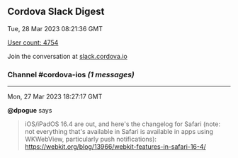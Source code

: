 ## Cordova Slack Digest
Tue, 28 Mar 2023 08:21:36 GMT

[User count: 4754](https://cordova.slack.com/)


Join the conversation at [slack.cordova.io](http://slack.cordova.io/)

### __Channel #cordova-ios__ _(1 messages)_
---

Mon, 27 Mar 2023 18:27:17 GMT

__@dpogue__ says 
> iOS/iPadOS 16.4 are out, and here's the changelog for Safari (note: not everything that's available in Safari is available in apps using WKWebView, particularly push notifications): <https://webkit.org/blog/13966/webkit-features-in-safari-16-4/>
> 
